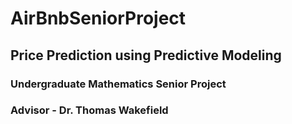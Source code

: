 # AirBnbSeniorProject
## Price Prediction using Predictive Modeling 

### Undergraduate Mathematics Senior Project 
### Advisor - Dr. Thomas Wakefield
